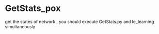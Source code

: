 # GetStats_pox
get the states of network ,
you should execute GetStats.py and le_learning simultaneously
